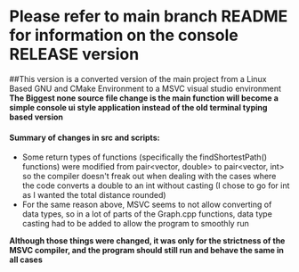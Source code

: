 # Please refer to main branch README for information on the console RELEASE version

##This version is a converted version of the main project from a Linux Based GNU and CMake Environment to a MSVC visual studio environment
**The Biggest none source file change is the main function will become a simple console ui style application instead of the old terminal typing based version**
#### Summary of changes in src and scripts:
- Some return types of functions (specifically the findShortestPath() functions) were modified from pair<vector, double> to pair<vector, int> so the compiler doesn't freak out when dealing with the cases where the code converts a double to an int without casting (I chose to go for int as I wanted the total distance rounded)
- For the same reason above, MSVC seems to not allow converting of data types, so in a lot of parts of the Graph.cpp functions, data type casting had to be added to allow the program to smoothly run

**Although those things were changed, it was only for the strictness of the MSVC compiler, and the program should still run and behave the same in all cases**
